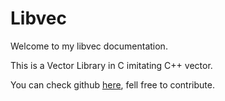 # Libvec
Welcome to my libvec documentation.

This is a Vector Library in C imitating C++ vector.

You can check github [here](https://github.com/glegendr/libvec.git), fell free to contribute.
